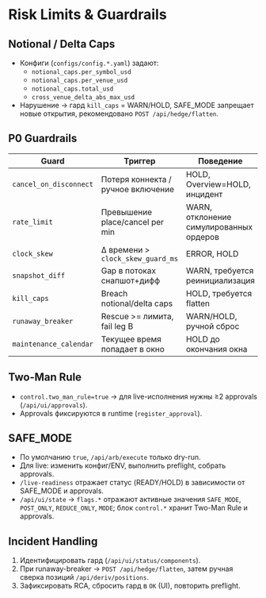 # Risk Limits & Guardrails

## Notional / Delta Caps
- Конфиги (`configs/config.*.yaml`) задают:
  - `notional_caps.per_symbol_usd`
  - `notional_caps.per_venue_usd`
  - `notional_caps.total_usd`
  - `cross_venue_delta_abs_max_usd`
- Нарушение → гард `kill_caps` = WARN/HOLD, SAFE_MODE запрещает новые открытия, рекомендовано `POST /api/hedge/flatten`.

## P0 Guardrails
| Guard | Триггер | Поведение |
| --- | --- | --- |
| `cancel_on_disconnect` | Потеря коннекта / ручное включение | HOLD, Overview=HOLD, инцидент | 
| `rate_limit` | Превышение place/cancel per min | WARN, отклонение симулированных ордеров |
| `clock_skew` | Δ времени > `clock_skew_guard_ms` | ERROR, HOLD |
| `snapshot_diff` | Gap в потоках снапшот+дифф | WARN, требуется реинициализация |
| `kill_caps` | Breach notional/delta caps | HOLD, требуется flatten |
| `runaway_breaker` | Rescue >= лимита, fail leg B | WARN/HOLD, ручной сброс |
| `maintenance_calendar` | Текущее время попадает в окно | HOLD до окончания окна |

## Two-Man Rule
- `control.two_man_rule=true` → для live-исполнения нужны ≥2 approvals (`/api/ui/approvals`).
- Approvals фиксируются в runtime (`register_approval`).

## SAFE_MODE
- По умолчанию `true`, `/api/arb/execute` только dry-run.
- Для live: изменить конфиг/ENV, выполнить preflight, собрать approvals.
- `/live-readiness` отражает статус (READY/HOLD) в зависимости от SAFE_MODE и approvals.
- `/api/ui/state` → `flags.*` отражают активные значения `SAFE_MODE`, `POST_ONLY`, `REDUCE_ONLY`, `MODE`; блок `control.*` хранит Two-Man Rule и approvals.

## Incident Handling
1. Идентифицировать гард (`/api/ui/status/components`).
2. При runaway-breaker → `POST /api/hedge/flatten`, затем ручная сверка позиций `/api/deriv/positions`.
3. Зафиксировать RCA, сбросить гард в `OK` (UI), повторить preflight.
